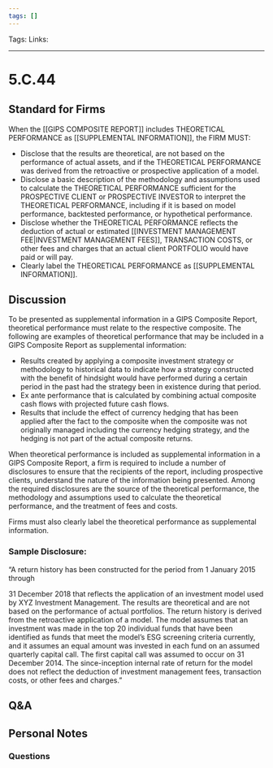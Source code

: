 ```yaml
---
tags: []
---
```

Tags:
Links: 
___
# 5.C.44
## Standard for Firms
When the [[GIPS COMPOSITE REPORT]] includes THEORETICAL PERFORMANCE as [[SUPPLEMENTAL INFORMATION]], the FIRM MUST:
- Disclose that the results are theoretical, are not based on the performance of actual assets, and if the THEORETICAL PERFORMANCE was derived from the retroactive or prospective application of a model.
- Disclose a basic description of the methodology and assumptions used to calculate the THEORETICAL PERFORMANCE sufficient for the PROSPECTIVE CLIENT or PROSPECTIVE INVESTOR to interpret the THEORETICAL PERFORMANCE, including if it is based on model performance, backtested performance, or hypothetical performance.
- Disclose whether the THEORETICAL PERFORMANCE reflects the deduction of actual or estimated [[INVESTMENT MANAGEMENT FEE|INVESTMENT MANAGEMENT FEES]], TRANSACTION COSTS, or other fees and charges that an actual client PORTFOLIO would have paid or will pay.
- Clearly label the THEORETICAL PERFORMANCE as [[SUPPLEMENTAL INFORMATION]].
## Discussion
To be presented as supplemental information in a GIPS Composite Report, theoretical performance must relate to the respective composite. The following are examples of theoretical performance that may be included in a GIPS Composite Report as supplemental information:
- Results created by applying a composite investment strategy or methodology to historical data to indicate how a strategy constructed with the benefit of hindsight would have performed during a certain period in the past had the strategy been in existence during that period.
- Ex ante performance that is calculated by combining actual composite cash flows with projected future cash flows.
- Results that include the effect of currency hedging that has been applied after the fact to the composite when the composite was not originally managed including the currency hedging strategy, and the hedging is not part of the actual composite returns.

When theoretical performance is included as supplemental information in a GIPS Composite Report, a firm is required to include a number of disclosures to ensure that the recipients of the report, including prospective clients, understand the nature of the information being presented. Among the required disclosures are the source of the theoretical performance, the methodology and assumptions used to calculate the theoretical performance, and the treatment of fees and costs.

Firms must also clearly label the theoretical performance as supplemental information.
### Sample Disclosure:
“A return history has been constructed for the period from 1 January 2015 through

31 December 2018 that reflects the application of an investment model used by XYZ Investment Management. The results are theoretical and are not based on the performance of actual portfolios. The return history is derived from the retroactive application of a model. The model assumes that an investment was made in the top 20 individual funds that have been identified as funds that meet the model’s ESG screening criteria currently, and it assumes an equal amount was invested in each fund on an assumed quarterly capital call. The first capital call was assumed to occur on 31 December 2014. The since-inception internal rate of return for the model does not reflect the deduction of investment management fees, transaction costs, or other fees and charges.”
## Q&A

## Personal Notes

### Questions